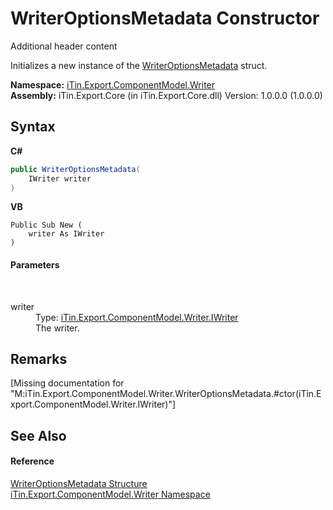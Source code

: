# WriterOptionsMetadata Constructor 
Additional header content 

Initializes a new instance of the <a href="T_iTin_Export_ComponentModel_Writer_WriterOptionsMetadata">WriterOptionsMetadata</a> struct.

**Namespace:**&nbsp;<a href="N_iTin_Export_ComponentModel_Writer">iTin.Export.ComponentModel.Writer</a><br />**Assembly:**&nbsp;iTin.Export.Core (in iTin.Export.Core.dll) Version: 1.0.0.0 (1.0.0.0)

## Syntax

**C#**<br />
``` C#
public WriterOptionsMetadata(
	IWriter writer
)
```

**VB**<br />
``` VB
Public Sub New ( 
	writer As IWriter
)
```


#### Parameters
&nbsp;<dl><dt>writer</dt><dd>Type: <a href="T_iTin_Export_ComponentModel_Writer_IWriter">iTin.Export.ComponentModel.Writer.IWriter</a><br />The writer.</dd></dl>

## Remarks
\[Missing <remarks> documentation for "M:iTin.Export.ComponentModel.Writer.WriterOptionsMetadata.#ctor(iTin.Export.ComponentModel.Writer.IWriter)"\]

## See Also


#### Reference
<a href="T_iTin_Export_ComponentModel_Writer_WriterOptionsMetadata">WriterOptionsMetadata Structure</a><br /><a href="N_iTin_Export_ComponentModel_Writer">iTin.Export.ComponentModel.Writer Namespace</a><br />